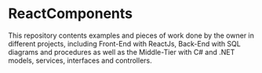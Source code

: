 # ReactComponents

This repository contents examples and pieces of work done by the owner in different projects, including Front-End with ReactJs, Back-End with SQL diagrams and procedures as well as the Middle-Tier with C# and .NET models, services, interfaces and controllers.
